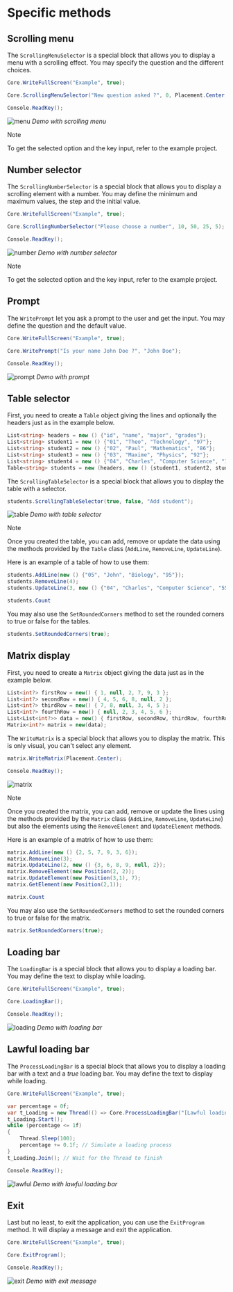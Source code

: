 # Specific methods

## Scrolling menu

The `ScrollingMenuSelector` is a special block that allows you to display a menu with a scrolling effect. You may specify the question and the different choices.

```csharp
Core.WriteFullScreen("Example", true);

Core.ScrollingMenuSelector("New question asked ?", 0, Placement.Center, null, "Option 1", "Option 2", "Option 3");

Console.ReadKey();
```

![menu](../images/menu.gif)
*Demo with scrolling menu*

> [!NOTE]
> To get the selected option and the key input, refer to the example project.

## Number selector

The `ScrollingNumberSelector` is a special block that allows you to display a scrolling element with a number. You may define the minimum and maximum values, the step and the initial value.

```csharp
Core.WriteFullScreen("Example", true);

Core.ScrollingNumberSelector("Please choose a number", 10, 50, 25, 5);

Console.ReadKey();
```

![number](../images/number.png)
*Demo with number selector*

> [!NOTE]
> To get the selected option and the key input, refer to the example project.

## Prompt

The `WritePrompt` let you ask a prompt to the user and get the input. You may define the question and the default value.

```csharp
Core.WriteFullScreen("Example", true);

Core.WritePrompt("Is your name John Doe ?", "John Doe");

Console.ReadKey();
```

![prompt](../images/prompt.png)
*Demo with prompt*

## Table selector

First, you need to create a `Table` object giving the lines and optionally the headers just as in the example below.

```csharp
List<string> headers = new () {"id", "name", "major", "grades"};
List<string> student1 = new () {"01", "Theo", "Technology", "97"};
List<string> student2 = new () {"02", "Paul", "Mathematics", "86"};
List<string> student3 = new () {"03", "Maxime", "Physics", "92"};
List<string> student4 = new () {"04", "Charles", "Computer Science", "100"};
Table<string> students = new (headers, new () {student1, student2, student3, student4});
```

The `ScrollingTableSelector` is a special block that allows you to display the table with a selector.

```csharp
students.ScrollingTableSelector(true, false, "Add student");
```

![table](../images/table.png)
*Demo with table selector*

> [!NOTE]
> Once you created the table, you can add, remove or update the data using the methods provided by the `Table` class (`AddLine`, `RemoveLine`, `UpdateLine`).

Here is an example of a table of how to use them:

```csharp
students.AddLine(new () {"05", "John", "Biology", "95"});
students.RemoveLine(4);
students.UpdateLine(3, new () {"04", "Charles", "Computer Science", "55"});

students.Count
```

You may also use the `SetRoundedCorners` method to set the rounded corners to true or false for the tables.

```csharp
students.SetRoundedCorners(true);
```

## Matrix display

First, you need to create a `Matrix` object giving the data just as in the example below.

```csharp
List<int?> firstRow = new() { 1, null, 2, 7, 9, 3 };
List<int?> secondRow = new() { 4, 5, 6, 8, null, 2 };
List<int?> thirdRow = new() { 7, 8, null, 3, 4, 5 };
List<int?> fourthRow = new() { null, 2, 3, 4, 5, 6 };
List<List<int?>> data = new() { firstRow, secondRow, thirdRow, fourthRow };
Matrix<int?> matrix = new(data);
```

The `WriteMatrix` is a special block that allows you to display the matrix. This is only visual, you can't select any element.

```csharp
matrix.WriteMatrix(Placement.Center);

Console.ReadKey();
```

![matrix](../images/matrix.png)

> [!NOTE]
> Once you created the matrix, you can add, remove or update the lines using the methods provided by the `Matrix` class (`AddLine`, `RemoveLine`, `UpdateLine`) but also the elements using the `RemoveElement` and `UpdateElement` methods.

Here is an example of a matrix of how to use them:

```csharp
matrix.AddLine(new () {2, 5, 7, 9, 3, 6});
matrix.RemoveLine(3);
matrix.UpdateLine(2, new () {3, 6, 8, 9, null, 2});
matrix.RemoveElement(new Position(2, 2));
matrix.UpdateElement(new Position(3,1), 7);
matrix.GetElement(new Position(2,1));

matrix.Count
```

You may also use the `SetRoundedCorners` method to set the rounded corners to true or false for the matrix.

```csharp
matrix.SetRoundedCorners(true);
```

## Loading bar

The `LoadingBar` is a special block that allows you to display a loading bar. You may define the text to display while loading.

```csharp
Core.WriteFullScreen("Example", true);

Core.LoadingBar();

Console.ReadKey();
```

![loading](../images/loading.png)
*Demo with loading bar*

## Lawful loading bar

The `ProcessLoadingBar` is a special block that allows you to display a loading bar with a text and a *true* loading bar. You may define the text to display while loading.

```csharp
Core.WriteFullScreen("Example", true);

var percentage = 0f;
var t_Loading = new Thread(() => Core.ProcessLoadingBar("[Lawful loading...]",ref percentage)); // Create a Thread to run the loading bar on the console
t_Loading.Start(); 
while (percentage <= 1f)
{
    Thread.Sleep(100);
    percentage += 0.1f; // Simulate a loading process
}
t_Loading.Join(); // Wait for the Thread to finish

Console.ReadKey();
```

![lawful](../images/lawful_loading.png)
*Demo with lawful loading bar*

## Exit

Last but no least, to exit the application, you can use the `ExitProgram` method. It will display a message and exit the application.

```csharp
Core.WriteFullScreen("Example", true);

Core.ExitProgram();

Console.ReadKey();
```

![exit](../images/exit.gif)
*Demo with exit message*
